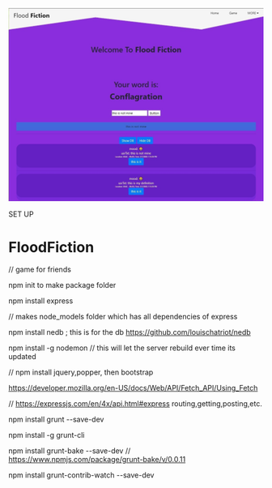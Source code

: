 ![](public/images/website.jpeg)

SET UP 
# FloodFiction
//  game for friends


npm init to make package folder

npm install express 

//  makes node_models folder which has all dependencies of express

npm install nedb ; this is for the db https://github.com/louischatriot/nedb

npm install -g nodemon // this will let the server rebuild ever time its updated

//  npm install jquery,popper, then bootstrap

https://developer.mozilla.org/en-US/docs/Web/API/Fetch_API/Using_Fetch 

//  https://expressjs.com/en/4x/api.html#express routing,getting,posting,etc.


npm install grunt --save-dev

npm install -g grunt-cli 

npm install grunt-bake --save-dev   // https://www.npmjs.com/package/grunt-bake/v/0.0.11

npm install grunt-contrib-watch --save-dev

